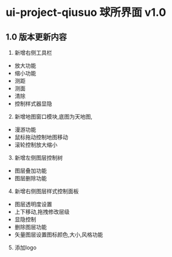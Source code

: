# ui-project-qiusuo 球所界面 v1.0
## 1.0 版本更新内容
1. 新增右侧工具栏
  - 放大功能
  - 缩小功能
  - 测距
  - 测面
  - 清除
  - 控制样式器显隐
2. 新增地图窗口模块,底图为天地图,
  - 漫游功能
  - 鼠标拖动控制地图移动
  - 滚轮控制放大缩小
3. 新增左侧图层控制树
  - 图层叠加功能
  - 图层删除功能
4. 新增右侧图层样式控制面板
  - 图层透明度设置
  - 上下移动,拖拽修改层级
  - 显隐控制
  - 删除图层功能
  - 矢量图层设置图标颜色,大小,风格功能
5. 添加logo